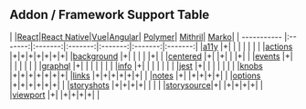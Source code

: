 ## Addon / Framework Support Table

| |[React](app/react)|[React Native](app/react-native)|[Vue](app/vue)|[Angular](app/angular)| [Polymer](app/polymer)| [Mithril](app/mithril)| [Marko](app/marko)|
| ----------- |:-------:|:-------:|:-------:|:-------:|:-------:|:-------:|
|[a11y](addons/a11y)              |+| | | | | | |
|[actions](addons/actions)        |+|+|+|+|+|+|+|
|[background](addons/background)  |+| | | | |+| |
|[centered](addons/centered)      |+| |+| | |+| |
|[events](addons/events)          |+| | | | | | |
|[graphql](addons/graphql)        |+| | | | | | |
|[info](addons/info)              |+| | | | | | |
|[jest](addons/jest)              |+| | | | | | |
|[knobs](addons/knobs)            |+|+|+|+|+|+|+|
|[links](addons/links)            |+|+|+|+|+|+| |
|[notes](addons/notes)            |+| |+|+|+|+| |
|[options](addons/options)        |+|+|+|+|+|+| |
|[storyshots](addons/storyshots)  |+|+|+|+| | | |
|[storysource](addons/storysource)|+| |+|+|+|+| |
|[viewport](addons/viewport)      |+| |+|+|+|+| |
